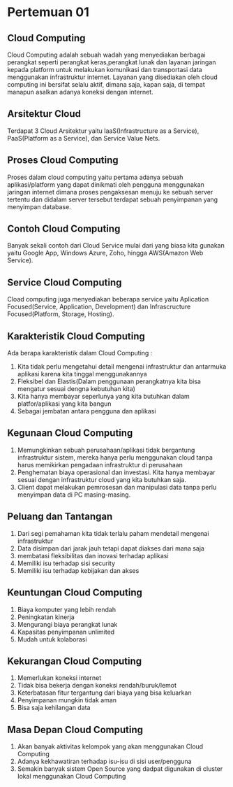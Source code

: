 # Pertemuan 01

## Cloud Computing
Cloud Computing adalah sebuah wadah yang menyediakan berbagai perangkat seperti perangkat keras,perangkat lunak dan layanan jaringan kepada platform untuk melakukan komunikasi dan transportasi data menggunakan infrastruktur internet. 
Layanan yang disediakan oleh cloud computing ini bersifat selalu aktif, dimana saja, kapan saja, di tempat manapun asalkan adanya koneksi dengan internet. 

## Arsitektur Cloud
Terdapat 3 Cloud Arsitektur yaitu IaaS(Infrastructure as a Service), PaaS(Platform as a Service), dan Service Value Nets.

## Proses Cloud Computing
Proses dalam cloud computing yaitu pertama adanya sebuah aplikasi/platform yang dapat dinikmati oleh pengguna menggunakan jaringan internet dimana proses pengaksesan menuju ke sebuah server tertentu dan didalam server tersebut terdapat sebuah penyimpanan yang menyimpan database.

## Contoh Cloud Computing
Banyak sekali contoh dari Cloud Service mulai dari yang biasa kita gunakan yaitu Google App, Windows Azure, Zoho, hingga AWS(Amazon Web Service).

## Service Cloud Computing
Cload computing juga menyediakan beberapa service yaitu Aplication Focused(Service, Application, Development) dan Infrascructure Focused(Platform, Storage, Hosting).

## Karakteristik Cloud Computing
Ada berapa karakteristik dalam Cloud Computing :
1. Kita tidak perlu mengetahui detail mengenai infrastruktur dan antarmuka aplikasi karena kita tinggal menggunakannya
2. Fleksibel dan Elastis(Dalam penggunaan perangkatnya kita bisa mengatur sesuai dengna kebutuhan kita)
3. Kita hanya membayar seperlunya yang kita butuhkan dalam platfor/aplikasi yang kita bangun
4. Sebagai jembatan antara pengguna dan aplikasi

## Kegunaan Cloud Computing
1. Memungkinkan sebuah perusahaan/aplikasi tidak bergantung infrastruktur sistem, mereka hanya perlu menggunakan cloud tanpa harus memikirkan pengadaan infrastruktur di perusahaan
2. Penghematan biaya operasional dan investasi. Kita hanya membayar sesuai dengan infrastruktur cloud yang kita butuhkan saja.
3. Client dapat melakukan pemrosesan dan manipulasi data tanpa perlu menyimpan data di PC masing-masing.

## Peluang dan Tantangan
1. Dari segi pemahaman kita tidak terlalu paham mendetail mengenai infrastruktur
2. Data disimpan dari jarak jauh tetapi dapat diakses dari mana saja
3. membatasi fleksibilitas dan inovasi terhadap aplikasi
4. Memiliki isu terhadap sisi security
5. Memiliki isu terhadap kebijakan dan akses

## Keuntungan Cloud Computing
1. Biaya komputer yang lebih rendah
2. Peningkatan kinerja
3. Mengurangi biaya perangkat lunak
4. Kapasitas penyimpanan unlimited 
5. Mudah untuk kolaborasi

## Kekurangan Cloud Computing
1. Memerlukan koneksi internet
2. Tidak bisa bekerja dengan koneksi rendah/buruk/lemot
3. Keterbatasan fitur tergantung dari biaya yang bisa keluarkan
4. Penyimpanan mungkin tidak aman
5. Bisa saja kehilangan data

## Masa Depan Cloud Computing
1. Akan banyak aktivitas kelompok yang akan menggunakan Cloud Computing
2. Adanya kekhawatiran terhadap isu-isu di sisi user/pengguna
3. Semakin banyak sistem Open Source yang dadpat digunakan di cluster lokal menggunakan Cloud Computing
